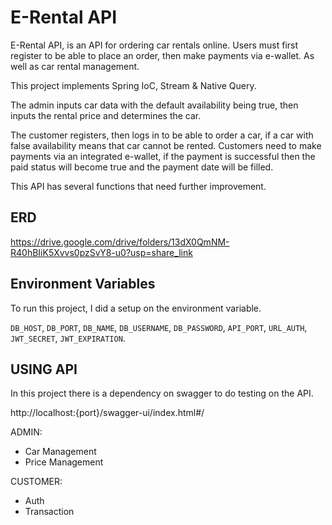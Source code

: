 # E-Rental API 

E-Rental API, is an API for ordering car rentals online. Users must first register to be able to place an order, then make payments via e-wallet. As well as car rental management.

This project implements Spring IoC, Stream & Native Query.

The admin inputs car data with the default availability being true, then inputs the rental price and determines the car.

The customer registers, then logs in to be able to order a car, if a car with false availability means that car cannot be rented. Customers need to make payments via an integrated e-wallet, if the payment is successful then the paid status will become true and the payment date will be filled.

This API has several functions that need further improvement.

## ERD
https://drive.google.com/drive/folders/13dX0QmNM-R40hBIiK5Xvvs0pzSvY8-u0?usp=share_link

## Environment Variables

To run this project, I did a setup on the environment variable.

`DB_HOST`, `DB_PORT`, `DB_NAME`, `DB_USERNAME`, `DB_PASSWORD`, `API_PORT`, `URL_AUTH`, `JWT_SECRET`, `JWT_EXPIRATION`.
## USING API

In this project there is a dependency on swagger to do testing on the API. 

http://localhost:{port}/swagger-ui/index.html#/


ADMIN: 

- Car Management
- Price Management

CUSTOMER:
- Auth
- Transaction